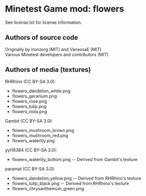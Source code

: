Minetest Game mod: flowers
==========================
See license.txt for license information.

Authors of source code
----------------------
Originally by Ironzorg (MIT) and VanessaE (MIT)  
Various Minetest developers and contributors (MIT)

Authors of media (textures)
---------------------------
RHRhino (CC BY-SA 3.0):
* flowers_dandelion_white.png
* flowers_geranium.png
* flowers_rose.png
* flowers_tulip.png
* flowers_viola.png

Gambit (CC BY-SA 3.0):
* flowers_mushroom_brown.png
* flowers_mushroom_red.png
* flowers_waterlily.png

yyt16384 (CC BY-SA 3.0):
* flowers_waterlily_bottom.png -- Derived from Gambit's texture

paramat (CC BY-SA 3.0):
* flowers_dandelion_yellow.png -- Derived from RHRhino's texture
* flowers_tulip_black.png -- Derived from RHRhino's texture
* flowers_chrysanthemum_green.png
